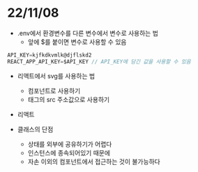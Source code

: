 # 22/11/08

- .env에서 환경변수를 다른 변수에서 변수로 사용하는 법
	- 앞에 $를 붙이면 변수로 사용할 수 있음

```jsx
API_KEY=kjfkdkvmlk@djflskd2
REACT_APP_API_KEY=$API_KEY // API_KEY에 담긴 값을 사용할 수 있음
```

- 리액트에서 svg를 사용하는 법
	- 컴포넌트로 사용하기
	- 태그의 src 주소값으로 사용하기


- 리액트

- 클래스의 단점
	- 상태를 외부에 공유하기가 어렵다
	- 인스턴스에 종속되어있기 때문에
	- 자손 이외의 컴포넌트에서 접근하는 것이 불가능하다

